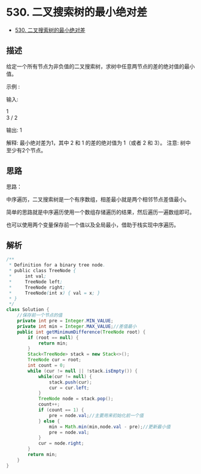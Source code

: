 # 530. 二叉搜索树的最小绝对差

- [530. 二叉搜索树的最小绝对差](https://leetcode-cn.com/problems/minimum-absolute-difference-in-bst/)


## 描述

给定一个所有节点为非负值的二叉搜索树，求树中任意两节点的差的绝对值的最小值。

示例 :

输入:

   1
    \
     3
    /
   2

输出:
1

解释:
最小绝对差为1，其中 2 和 1 的差的绝对值为 1（或者 2 和 3）。
注意: 树中至少有2个节点。

## 思路



思路：

中序遍历，二叉搜索树是一个有序数组，相差最小就是两个相邻节点差值最小。

简单的思路就是中序遍历使用一个数组存储遍历的结果，然后遍历一遍数组即可。

也可以使用两个变量保存前一个值以及全局最小，借助于栈实现中序遍历。

## 解析



```java
/**
 * Definition for a binary tree node.
 * public class TreeNode {
 *     int val;
 *     TreeNode left;
 *     TreeNode right;
 *     TreeNode(int x) { val = x; }
 * }
 */
class Solution {
    //保存前一个节点的值
    private int pre = Integer.MIN_VALUE;
    private int min = Integer.MAX_VALUE;//差值最小
    public int getMinimumDifference(TreeNode root) {
        if (root == null) {
            return min;
        }
        Stack<TreeNode> stack = new Stack<>();
        TreeNode cur = root;
        int count = 0;
        while (cur != null || !stack.isEmpty()) {
            while(cur != null) {
                stack.push(cur);
                cur = cur.left;
            }
            TreeNode node = stack.pop();
            count++;
            if (count == 1) {
                pre = node.val;//主要用来初始化前一个值
            } else {
                min = Math.min(min,node.val - pre);//更新最小值
                pre = node.val;
            }
            cur = node.right;
        }
        return min;
    }
}
```





